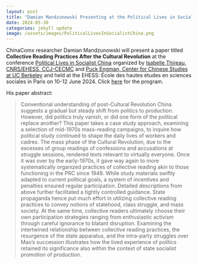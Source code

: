 ```yaml
---
layout: post
title: "Damian Mandzunowski Presenting at the Political Lives in Socialist China Conference, 10-12 June in Paris"
date: 2024-05-30
categories: jekyll update
image: /assets/images/PoliticalLivesInSocialistChina.png
---
```


ChinaComx researcher Damian Mandzunowski will present a paper titled **Collective Reading Practices After the Cultural Revolution** at the conference [Political Lives in Socialist China](https://www.ehess.fr/fr/colloque/political-lives-socialist-china) organized by [Isabelle Thireau, CNRS/EHESS, CCJ-CECMC](https://www.ehess.fr/fr/personne/isabelle-thireau) and [Puck Engman, Center for Chinese Studies at UC Berkeley](https://history.berkeley.edu/puck-engman) and held at the EHESS: École des hautes études en sciences sociales in Paris on 10-12 June 2024. Click [here](../assets/images/PoliticalLivesInSocialistChina.pdf) for the program.


His paper abstract:
> Conventional understanding of post-Cultural Revolution China suggests a gradual but steady shift from politics to production. However, did politics truly vanish, or did one form of the political replace another? This paper takes a case study approach, examining a selection of mid-1970s mass-reading campaigns, to inquire how political study continued to shape the daily lives of workers and cadres. The mass phase of the Cultural Revolution, due to the excesses of group readings of confessions and accusations at struggle sessions, rendered texts relevant to virtually everyone. Once it was over by the early-1970s, it gave way again to more systematically organized practices of collective reading akin to those functioning in the PRC since 1949. While study materials swiftly adapted to current political goals, a system of incentives and penalties ensured regular participation. Detailed descriptions from above further facilitated a tightly controlled guidance. State propaganda hence put much effort in utilizing collective reading practices to convey notions of statehood, class struggle, and mass society. At the same time, collective readers ultimately choose their own participation strategies ranging from enthusiastic activism through careful ignorance to blatant disruption. Examining the intertwined relationship between collective reading practices, the resurgence of the state apparatus, and the intra-party struggles over Mao’s succession illustrates how the lived experience of politics retained its significance also within the context of state socialist promotion of production.

